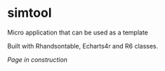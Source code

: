 # simtool

Micro application that can be used as a template

Built with Rhandsontable, Echarts4r and R6 classes.

*Page in construction*
